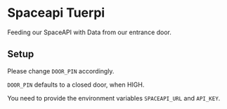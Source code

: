 # Spaceapi Tuerpi

Feeding our SpaceAPI with Data from our entrance door.

## Setup

Please change `DOOR_PIN` accordingly.

`DOOR_PIN` defaults to a closed door, when HIGH.

You need to provide the environment variables
`SPACEAPI_URL` and `API_KEY`.
